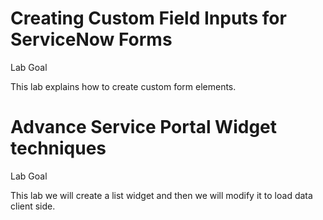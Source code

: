# Creating Custom Field Inputs for ServiceNow Forms

Lab Goal

This lab explains how to create custom form elements.

# Advance Service Portal Widget techniques

Lab Goal

This lab we will create a list widget and then we will modify it to load data client side.




